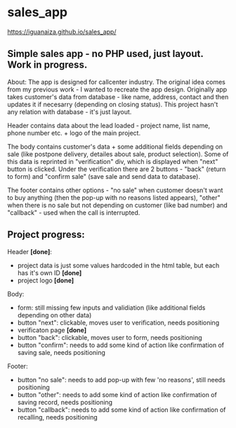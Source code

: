 # sales_app
https://iguanaiza.github.io/sales_app/

Simple sales app - no PHP used, just layout.
Work in progress.
---------------
About:
The app is designed for callcenter industry. The original idea comes from my previous work - I wanted to recreate the app design.
Originally app takes customer's data from database - like name, address, contact and then updates it if necesarry (depending on closing status). This project hasn't any relation with database - it's just layout.

Header contains data about the lead loaded - project name, list name, phone number etc. + logo of the main project.

The body contains customer's data + some additional fields depending on sale (like postpone delivery, detailes about sale, product selection). Some of this data is reprinted in "verification" div, which is displayed when "next" button is clicked. Under the verification there are 2 buttons - "back" (return to form) and "confirm sale" (save sale and send data to database). 

The footer contains other options - "no sale" when customer doesn't want to buy anything (then the pop-up with no reasons listed appears), "other" when there is no sale but not depending on customer (like bad number) and "callback" - used when the call is interrupted.

Project progress:
---------------
Header **[done]**:
- project data is just some values hardcoded in the html table, but each <td> has it's own ID **[done]**
- project logo **[done]**

Body:
- form: still missing few inputs and validiation (like additional fields depending on other data)
- button "next": clickable, moves user to verification, needs positioning
- verificaton page **[done]**
- button "back": clickable, moves user to form, needs positioning
- button "confirm": needs to add some kind of action like confirmation of saving sale, needs positioning

Footer:
- button "no sale": needs to add pop-up with few 'no reasons', still needs positioning
- button "other": needs to add some kind of action like confirmation of saving record, needs positioning
- button "callback": needs to add some kind of action like confirmation of recalling, needs positioning
